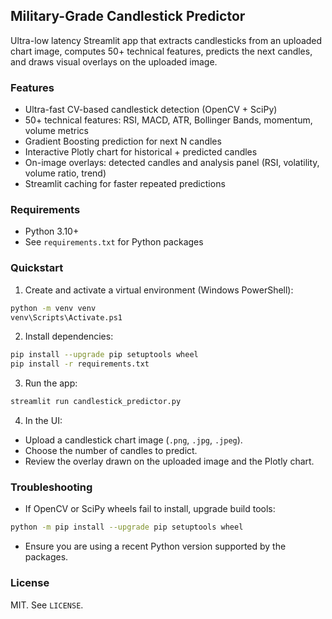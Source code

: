 ## Military-Grade Candlestick Predictor

Ultra-low latency Streamlit app that extracts candlesticks from an uploaded chart image, computes 50+ technical features, predicts the next candles, and draws visual overlays on the uploaded image.

### Features
- Ultra-fast CV-based candlestick detection (OpenCV + SciPy)
- 50+ technical features: RSI, MACD, ATR, Bollinger Bands, momentum, volume metrics
- Gradient Boosting prediction for next N candles
- Interactive Plotly chart for historical + predicted candles
- On-image overlays: detected candles and analysis panel (RSI, volatility, volume ratio, trend)
- Streamlit caching for faster repeated predictions

### Requirements
- Python 3.10+
- See `requirements.txt` for Python packages

### Quickstart
1) Create and activate a virtual environment (Windows PowerShell):
```bash
python -m venv venv
venv\Scripts\Activate.ps1
```

2) Install dependencies:
```bash
pip install --upgrade pip setuptools wheel
pip install -r requirements.txt
```

3) Run the app:
```bash
streamlit run candlestick_predictor.py
```

4) In the UI:
- Upload a candlestick chart image (`.png`, `.jpg`, `.jpeg`).
- Choose the number of candles to predict.
- Review the overlay drawn on the uploaded image and the Plotly chart.

### Troubleshooting
- If OpenCV or SciPy wheels fail to install, upgrade build tools:
```bash
python -m pip install --upgrade pip setuptools wheel
```
- Ensure you are using a recent Python version supported by the packages.

### License
MIT. See `LICENSE`.


